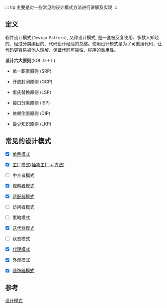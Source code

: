 ::: tip
主要是对一些常见的设计模式方法进行讲解及实现
:::

## 定义

软件设计模式`(Design Pattern)`, 又称设计模式, 是一套被反复使用、多数人知晓的、经过分类编目的、代码设计经验的总结。使用设计模式是为了可重用代码、让代码更容易被他人理解、保证代码可靠性、程序的重用性。

**设计六大原则**(SOLID + L)

- 单一职责原则 (SRP)

- 开放封闭原则 (OCP)

- 里氏替换原则 (LSP)

- 接口分离原则 (ISP)

- 依赖倒置原则 (DIP)

- 最少知识原则 (LKP)


## 常见的设计模式


- [x] [单例模式](./singleton-pattern/README.md)

- [x] [工厂模式(抽象工厂 + 方法)](./factory-pattern/README.md)

- [ ] 中介者模式

- [x] [观察者模式](./observer-pattern/README.md)

- [x] [适配器模式](./adapter-pattern/README.md)

- [ ] 访问者模式

- [ ] 策略模式

- [x] [迭代器模式](./iterator-pattern/README.md)

- [ ] 状态模式

- [x] [代理模式](./proxy-pattern/README.md)

- [x] [外观模式](./facade-pattern/README.md)

- [x] [装饰器模式](./decorator-pattern/README.md)

## 参考

[设计模式](https://zh.wikipedia.org/zh-hans/%E8%AE%BE%E8%AE%A1%E6%A8%A1%E5%BC%8F_(%E8%AE%A1%E7%AE%97%E6%9C%BA))